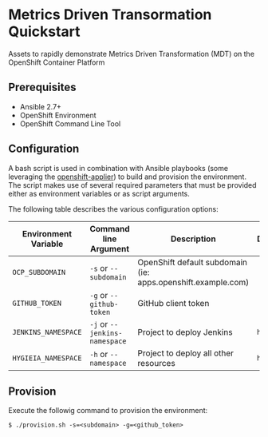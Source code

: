 # Metrics Driven Transormation Quickstart

Assets to rapidly demonstrate Metrics Driven Transformation (MDT) on the OpenShift Container Platform

## Prerequisites

* Ansible 2.7+
* OpenShift Environment
* OpenShift Command Line Tool

## Configuration

A bash script is used in combination with Ansible playbooks (some leveraging the [openshift-applier](https://github.com/redhat-cop/openshift-applier)) to build and provision the environment. The script makes use of several required parameters that must be provided either as environment variables or as script arguments.

The following table describes the various configuration options:

| Environment Variable | Command line Argument | Description | Default |
| -------------------- | --------------------- | ----------- | ------- |
| `OCP_SUBDOMAIN`      | `-s` or `--subdomain` | OpenShift default subdomain (ie: apps.openshift.example.com) |  |
| `GITHUB_TOKEN`       | `-g` or `--github-token` | GitHub client token |  |
| `JENKINS_NAMESPACE`  | `-j` or `--jenkins-namespace` | Project to deploy Jenkins | `hygieia` |
| `HYGIEIA_NAMESPACE`  | `-h` or `--namespace` | Project to deploy all other resources | `hygieia` |

## Provision

Execute the followig command to provision the environment:

```
$ ./provision.sh -s=<subdomain> -g=<github_token>
```
